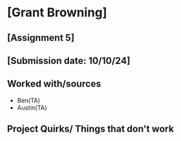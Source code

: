 # [Grant Browning]
## [Assignment 5]
## [Submission date: 10/10/24]
## Worked with/sources 
* Ben(TA)
* Austin(TA)
## Project Quirks/ Things that don't work
